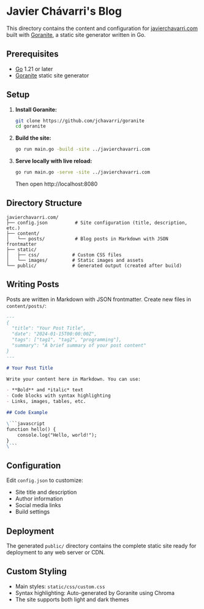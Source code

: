 # Javier Chávarri's Blog

This directory contains the content and configuration for
[javierchavarri.com](https://javierchavarri.com/) built with
[Goranite](https://github.com/jchavarri/goranite), a static site generator
written in Go.

## Prerequisites

- [Go](https://golang.org/) 1.21 or later
- [Goranite](https://github.com/jchavarri/goranite) static site generator

## Setup

1. **Install Goranite:**
   ```bash
   git clone https://github.com/jchavarri/goranite
   cd goranite
   ```

2. **Build the site:**
   ```bash
   go run main.go -build -site ../javierchavarri.com
   ```

3. **Serve locally with live reload:**
   ```bash
   go run main.go -serve -site ../javierchavarri.com
   ```
   
   Then open http://localhost:8080

## Directory Structure

```
javierchavarri.com/
├── config.json          # Site configuration (title, description, etc.)
├── content/
│   └── posts/           # Blog posts in Markdown with JSON frontmatter
├── static/
│   ├── css/            # Custom CSS files
│   └── images/         # Static images and assets
└── public/             # Generated output (created after build)
```

## Writing Posts

Posts are written in Markdown with JSON frontmatter. Create new files in
`content/posts/`:

```markdown
---
{
  "title": "Your Post Title",
  "date": "2024-01-15T00:00:00Z",
  "tags": ["tag1", "tag2", "programming"],
  "summary": "A brief summary of your post content"
}
---

# Your Post Title

Write your content here in Markdown. You can use:

- **Bold** and *italic* text
- Code blocks with syntax highlighting
- Links, images, tables, etc.

## Code Example

\```javascript
function hello() {
    console.log("Hello, world!");
}
\```
```

## Configuration

Edit `config.json` to customize:

- Site title and description
- Author information
- Social media links
- Build settings

## Deployment

The generated `public/` directory contains the complete static site ready for
deployment to any web server or CDN.

## Custom Styling

- Main styles: `static/css/custom.css`
- Syntax highlighting: Auto-generated by Goranite using Chroma
- The site supports both light and dark themes 